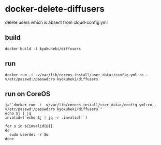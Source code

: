 # docker-delete-diffusers
delete users which is absent from cloud-config.yml

## build

```shell
docker build -t kyokuheki/diffusers
```

## run

```shell
docker run -i -v/var/lib/coreos-install/user_data:/config.yml:ro -v/etc/passwd:/passwd:ro kyokuheki/diffusers
```

## run on CoreOS

```shell
j="`docker run -i -v/var/lib/coreos-install/user_data:/config.yml:ro -v/etc/passwd:/passwd:ro kyokuheki/diffusers`"
echo $j | jq
invalid=(`echo $j | jq -r .invalid[]`)

for u in ${invalid[@]}
do
  sudo userdel -r $u
done
```
